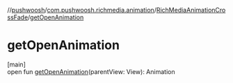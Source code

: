 //[pushwoosh](../../../index.md)/[com.pushwoosh.richmedia.animation](../index.md)/[RichMediaAnimationCrossFade](index.md)/[getOpenAnimation](get-open-animation.md)

# getOpenAnimation

[main]\
open fun [getOpenAnimation](get-open-animation.md)(parentView: View): Animation
